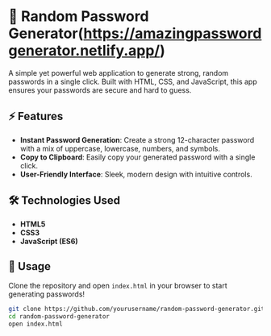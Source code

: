 # 🔐 Random Password Generator(https://amazingpasswordgenerator.netlify.app/)

A simple yet powerful web application to generate strong, random passwords in a single click. Built with HTML, CSS, and JavaScript, this app ensures your passwords are secure and hard to guess.

## ⚡ Features

- **Instant Password Generation**: Create a strong 12-character password with a mix of uppercase, lowercase, numbers, and symbols.
- **Copy to Clipboard**: Easily copy your generated password with a single click.
- **User-Friendly Interface**: Sleek, modern design with intuitive controls.

## 🛠️ Technologies Used

- **HTML5**
- **CSS3**
- **JavaScript (ES6)**

## 🎯 Usage

Clone the repository and open `index.html` in your browser to start generating passwords!

```bash
git clone https://github.com/yourusername/random-password-generator.git
cd random-password-generator
open index.html
